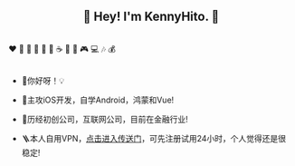 <h2 align="center">👋 Hey! I'm KennyHito. 🐘</h2>
<br />
❤️ 🍦 🍓 🍉 🍋 🥛 ☕ 🍗 🍟 🎮 💻 🎶 💰
<br />
<br />

- 🔭你好呀！💡

- 🤔主攻iOS开发，自学Android，鸿蒙和Vue!

- 🍋历经初创公司，互联网公司，目前在金融行业!

- 🪜本人自用VPN，[点击进入传送门](https://goooo.huajic.cfd/auth/register?code=d39H)，可先注册试用24小时，个人觉得还是很稳定!
